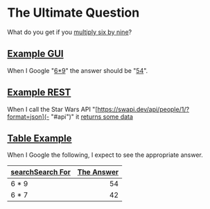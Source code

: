 # The Ultimate Question

What do you get if you [multiply six by nine](http://en.wikipedia.org/wiki/Phrases_from_The_Hitchhiker%27s_Guide_to_the_Galaxy#Answer_to_the_Ultimate_Question_of_Life.2C_the_Universe.2C_and_Everything_.2842.29)? 

## [Example GUI](-)
When I Google "[6*9](- "searchFor(#TEXT)")" the answer should be "[54](- "c:assertEquals=getCalculatorResult()")".

## [Example REST](-)
When I call the Star Wars API "[https://swapi.dev/api/people/1/?format=json](- "#api")" it [returns some data](- "c:assertTrue=makeRestCall(#api)")

## [Table Example](-)
When I Google the following, I expect to see the appropriate answer.

| [search][][Search For][] | [The Answer][] |
| ------------------------ | -------------: |
| 6 * 9                      | 54             |
| 6 * 7                    | 42             |

[Search For]: - "#searchFor"
[search]: - "#result = searchForTopic(#searchFor)"
[The Answer]: - "?=#result"
